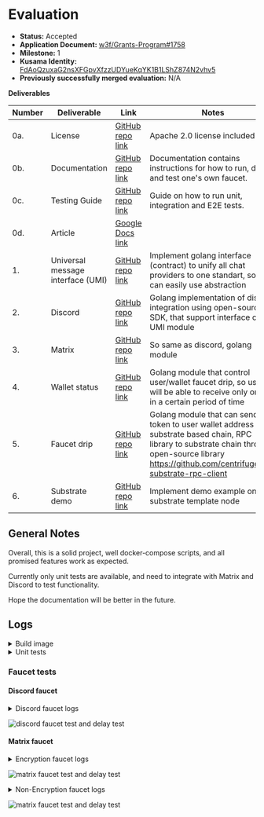 # Evaluation

- **Status:** Accepted
- **Application Document:** [w3f/Grants-Program#1758](https://github.com/w3f/Grants-Program/pull/1758)
- **Milestone:** 1
- **Kusama Identity:** [FdAoQzuxaG2nsXFGpvXfzzUDYueKqYK1B1LShZ874N2vhv5](https://sub.id/FdAoQzuxaG2nsXFGpvXfzzUDYueKqYK1B1LShZ874N2vhv5)
- **Previously successfully merged evaluation:** N/A

**Deliverables**

| Number | Deliverable                       | Link                                                                                                                                          | Notes                                                                                                                                                                                               |
| ------ | --------------------------------- | --------------------------------------------------------------------------------------------------------------------------------------------- | --------------------------------------------------------------------------------------------------------------------------------------------------------------------------------------------------- |
| 0a.    | License                           | [GitHub repo link](https://github.com/StringNick/sybil-resistant-chat-bot-substrate-faucet/blob/main/LICENSE)                                 | Apache 2.0 license included                                                                                                                                                                         |
| 0b.    | Documentation                     | [GitHub repo link](https://github.com/StringNick/sybil-resistant-chat-bot-substrate-faucet/blob/main/README.md)                               | Documentation contains instructions for how to run, deploy and test one's own faucet.                                                                                                               |
| 0c.    | Testing Guide                     | [GitHub repo link](https://github.com/StringNick/sybil-resistant-chat-bot-substrate-faucet#testing)                                           | Guide on how to run unit, integration and E2E tests.                                                                                                                                                |
| 0d.    | Article                           | [Google Docs link](https://docs.google.com/document/d/17ikkX6J_ENh__s3d35SdX-j7Us15g8MvW9CrHjTG22Y/edit?usp=sharing)                          |                                                                                                                                                                                                     |
| 1.     | Universal message interface (UMI) | [GitHub repo link](https://github.com/StringNick/sybil-resistant-chat-bot-substrate-faucet/blob/main/backend/internal/domain/service/umi.go)  | Implement golang interface (contract) to unify all chat providers to one standart, so we can easily use abstraction                                                                                 |
| 2.     | Discord                           | [GitHub repo link](https://github.com/StringNick/sybil-resistant-chat-bot-substrate-faucet/tree/main/backend/internal/service/umi/discord)    | Golang implementation of discord integration using open-source SDK, that support interface of UMI module                                                                                            |
| 3.     | Matrix                            | [GitHub repo link](https://github.com/StringNick/sybil-resistant-chat-bot-substrate-faucet/tree/main/backend/internal/service/umi/matrix)     | So same as discord, golang module                                                                                                                                                                   |
| 4.     | Wallet status                     | [GitHub repo link](https://github.com/StringNick/sybil-resistant-chat-bot-substrate-faucet/blob/main/backend/internal/domain/service/drip.go) | Golang module that control user/wallet faucet drip, so user will be able to receive only once in a certain period of time                                                                           |
| 5.     | Faucet drip                       | [GitHub repo link](https://github.com/StringNick/sybil-resistant-chat-bot-substrate-faucet/tree/main/backend/internal/service/drip)           | Golang module that can send token to user wallet address on substrate based chain, RPC library to substrate chain through open-source library https://github.com/centrifuge/go-substrate-rpc-client |
| 6.     | Substrate demo                    | [GitHub repo link](https://github.com/StringNick/sybil-resistant-chat-bot-substrate-faucet/blob/main/docker-compose.yaml)                     | Implement demo example on substrate template node                                                                                                                                                   |

## General Notes

Overall, this is a solid project, well docker-compose scripts, and all promised features work as expected. 

Currently only unit tests are available, and need to integrate with Matrix and Discord to test functionality.

Hope the documentation will be better in the future.

## Logs

<details>

<summary>Build image </summary>

```bash

[+] Running 11/11
 ✔ substrate 3 layers [⣿⣿⣿]      0B/0B      Pulled                                                                                                                                    9.7s 
   ✔ eaead16dc43b Pull complete                                                                                                                                                       3.8s 
   ✔ ffdf3b28655f Pull complete                                                                                                                                                       6.7s 
   ✔ 4f4fb700ef54 Pull complete                                                                                                                                                       6.7s 
 ✔ redis 6 layers [⣿⣿⣿⣿⣿⣿]      0B/0B      Pulled                                                                                                                                     9.0s 
   ✔ 648e0aadf75a Pull complete                                                                                                                                                       3.9s 
   ✔ 3b637010cd4d Pull complete                                                                                                                                                       4.0s 
   ✔ af4cd59cb295 Pull complete                                                                                                                                                       4.1s 
   ✔ 5c4cdbac1c67 Pull complete                                                                                                                                                       5.3s 
   ✔ 70c6437ca3ab Pull complete                                                                                                                                                       5.3s 
   ✔ 3d38f0110a91 Pull complete                                                                                                                                                       5.3s 
[+] Building 84.0s (18/18) FINISHED                                                                                                                                                        
 => [bot internal] load build definition from Dockerfile                                                                                                                              0.0s
 => => transferring dockerfile: 607B                                                                                                                                                  0.0s
 => [bot internal] load .dockerignore                                                                                                                                                 0.0s
 => => transferring context: 2B                                                                                                                                                       0.0s
 => [bot internal] load metadata for docker.io/library/alpine:3.16                                                                                                                    2.8s
 => [bot internal] load metadata for docker.io/library/golang:1.20-alpine                                                                                                             2.8s
 => [bot builder 1/8] FROM docker.io/library/golang:1.20-alpine@sha256:7839c9f01b5502d7cb5198b2c032857023424470b3e31ae46a8261ffca72912a                                               6.8s
 => => resolve docker.io/library/golang:1.20-alpine@sha256:7839c9f01b5502d7cb5198b2c032857023424470b3e31ae46a8261ffca72912a                                                           0.0s
 => => sha256:bf7808b93c00e08aff649e1a9a8a5ec286823750b0065c95b96a4fd13f2b33c6 5.18kB / 5.18kB                                                                                        0.0s
 => => sha256:31e352740f534f9ad170f75378a84fe453d6156e40700b882d737a8f4a6988a3 3.40MB / 3.40MB                                                                                        0.3s
 => => sha256:7f9bcf943fa5571df036dca6da19434d38edf546ef8bb04ddbc803634cc9a3b8 284.71kB / 284.71kB                                                                                    0.3s
 => => sha256:9fd371fdf0be1f3f0149451e08183a8bb178e63b4360e6691f07dccf51f0dc7f 100.94MB / 100.94MB                                                                                    2.3s
 => => sha256:7839c9f01b5502d7cb5198b2c032857023424470b3e31ae46a8261ffca72912a 1.65kB / 1.65kB                                                                                        0.0s
 => => sha256:6f592e0689192b7e477313264bb190024d654ef0a08fb1732af4f4b498a2e8ad 1.16kB / 1.16kB                                                                                        0.0s
 => => sha256:add974993529c266bf715fdeb763bf86e7a45dc0405d68fbe483a4428c59b55d 155B / 155B                                                                                            0.6s
 => => extracting sha256:31e352740f534f9ad170f75378a84fe453d6156e40700b882d737a8f4a6988a3                                                                                             0.1s
 => => extracting sha256:7f9bcf943fa5571df036dca6da19434d38edf546ef8bb04ddbc803634cc9a3b8                                                                                             0.1s
 => => extracting sha256:9fd371fdf0be1f3f0149451e08183a8bb178e63b4360e6691f07dccf51f0dc7f                                                                                             4.4s
 => => extracting sha256:add974993529c266bf715fdeb763bf86e7a45dc0405d68fbe483a4428c59b55d                                                                                             0.0s
 => [bot stage-1 1/4] FROM docker.io/library/alpine:3.16@sha256:cbe5d5973103a2d03408d1689a6efde4ea4920bde9f4b51fe7872e60ce2d8e56                                                      0.8s
 => => resolve docker.io/library/alpine:3.16@sha256:cbe5d5973103a2d03408d1689a6efde4ea4920bde9f4b51fe7872e60ce2d8e56                                                                  0.0s
 => => sha256:cbe5d5973103a2d03408d1689a6efde4ea4920bde9f4b51fe7872e60ce2d8e56 1.64kB / 1.64kB                                                                                        0.0s
 => => sha256:5fefcf0a67bdce28447c74b2f4e7cdfc9b8f9ed39fc7d3567b09a8f7cbdab098 528B / 528B                                                                                            0.0s
 => => sha256:5cb2da5c2391f597316eafada2ec327caf3f0ce8df1022f39273d2e73d7d002c 1.47kB / 1.47kB                                                                                        0.0s
 => => sha256:c1d6d1b2d5a367259e6e51a7f4d1ccd66a28cc9940d6599d8a8ea9544dd4b4a8 2.81MB / 2.81MB                                                                                        0.6s
 => => extracting sha256:c1d6d1b2d5a367259e6e51a7f4d1ccd66a28cc9940d6599d8a8ea9544dd4b4a8                                                                                             0.1s
 => [bot internal] load build context                                                                                                                                                 0.0s
 => => transferring context: 47.57kB                                                                                                                                                  0.0s
 => [bot stage-1 2/4] RUN apk add --no-cache su-exec ca-certificates olm bash tzdata                                                                                                  4.4s 
 => [bot builder 2/8] RUN apk add --no-cache git ca-certificates build-base su-exec olm-dev                                                                                           5.0s 
 => [bot builder 3/8] WORKDIR /app                                                                                                                                                    0.1s 
 => [bot builder 4/8] COPY go.mod go.sum ./                                                                                                                                           0.1s 
 => [bot builder 5/8] RUN go mod download                                                                                                                                            13.8s 
 => [bot builder 6/8] COPY . .                                                                                                                                                        0.1s 
 => [bot builder 7/8] COPY config /usr/bin/config                                                                                                                                     0.0s 
 => [bot builder 8/8] RUN go build -o /usr/bin/bot                                                                                                                                   54.5s 
 => [bot stage-1 3/4] COPY --from=builder /usr/bin/bot /usr/bin/bot                                                                                                                   0.1s
 => [bot stage-1 4/4] COPY --from=builder /usr/bin/config config                                                                                                                      0.0s
 => [bot] exporting to image                                                                                                                                                          0.4s
 => => exporting layers                                                                                                                                                               0.4s
 => => writing image sha256:682e8586d685da5819dc6964bebf0f8b067a9bd9a77811483f63a3f0031402d2                                                                                          0.0s
 => => naming to docker.io/library/sybil-resistant-chat-bot-substrate-faucet-bot                                                                                                      0.0s
[+] Running 5/5
 ✔ Network sybil-resistant-chat-bot-substrate-faucet_default      Created                                                                                                             0.1s 
 ✔ Volume "sybil-resistant-chat-bot-substrate-faucet_redis-data"  Created                                                                                                             0.0s 
 ✔ Container substrate                                            Started                                                                                                             0.8s 
 ✔ Container sybil-resistant-chat-bot-substrate-faucet-redis-1    Started                                                                                                             0.9s 
 ✔ Container sybil-resistant-chat-bot-substrate-faucet-bot-1      Started                                                                                                             0.9s 


```

</details>


<details>

<summary> Unit tests </summary>

```bash

?   	substrate-faucet	[no test files]
?   	substrate-faucet/internal/config	[no test files]
?   	substrate-faucet/internal/domain/entity	[no test files]
?   	substrate-faucet/internal/domain/service	[no test files]
?   	substrate-faucet/internal/env/redis	[no test files]
?   	substrate-faucet/internal/env/substrate	[no test files]
?   	substrate-faucet/internal/handler/processor	[no test files]
=== RUN   TestWrongAddress
--- PASS: TestWrongAddress (0.00s)
=== RUN   TestMakeATransfer
    service_test.go:53: substrate tx sent, hash: 0x1234567890
--- PASS: TestMakeATransfer (0.00s)
=== RUN   TestService_Test
--- PASS: TestService_Test (0.00s)
PASS
ok  	substrate-faucet/internal/service/drip	0.010s
?   	substrate-faucet/internal/service/substrate	[no test files]
?   	substrate-faucet/internal/service/umi/discord	[no test files]
?   	substrate-faucet/internal/service/umi/matrix	[no test files]


```

</details>

### Faucet tests

#### Discord faucet

<details>

<summary> Discord faucet logs </summary>

```bash
sybil-resistant-chat-bot-substrate-faucet-bot-1  | 2023-08-01T10:14:04.037Z	DEBUG	processor/handler.go:15	request: 	{"addr": "/request 13GRiCYZFJSu8kC6dwJFr2x9JVUGM2Mdjwu8JsXaRQwDctML"}
sybil-resistant-chat-bot-substrate-faucet-bot-1  | 2023-08-01T10:14:04.038Z	DEBUG	processor/handler.go:19	request for drip	{"addr": "13GRiCYZFJSu8kC6dwJFr2x9JVUGM2Mdjwu8JsXaRQwDctML"}
sybil-resistant-chat-bot-substrate-faucet-bot-1  | 2023-08-01T10:14:04.103Z	DEBUG	drip/service.go:54	substrate tx sent	{"address": "13GRiCYZFJSu8kC6dwJFr2x9JVUGM2Mdjwu8JsXaRQwDctML", "hash": "0xed2ecd42b2c2a795d0e61adcffa28ff2df78dc5d1d3334cded204d152c85dd64"}
sybil-resistant-chat-bot-substrate-faucet-bot-1  | 2023-08-01T10:14:04.103Z	DEBUG	processor/handler.go:40	successfully updated last drip	{"address": "13GRiCYZFJSu8kC6dwJFr2x9JVUGM2Mdjwu8JsXaRQwDctML"}

```

</details>

![discord faucet test and delay test](https://github.com/w3f/Grant-Milestone-Delivery/assets/12571049/4ea138c9-3d21-4c97-ba55-930c0c8c577a)

#### Matrix faucet

<details>

<summary> Encryption faucet logs </summary>

```bash
sybil-resistant-chat-bot-substrate-faucet-bot-1  | 2023-08-01T10:57:15.055Z	DEBUG	processor/handler.go:15	request: 	{"addr": "/request 13GRiCYZFJSu8kC6dwJFr2x9JVUGM2Mdjwu8JsXaRQwDctML"}
sybil-resistant-chat-bot-substrate-faucet-bot-1  | 2023-08-01T10:57:15.055Z	DEBUG	processor/handler.go:19	request for drip	{"addr": "13GRiCYZFJSu8kC6dwJFr2x9JVUGM2Mdjwu8JsXaRQwDctML"}
sybil-resistant-chat-bot-substrate-faucet-bot-1  | 2023-08-01T10:57:15.120Z	DEBUG	drip/service.go:54	substrate tx sent	{"address": "13GRiCYZFJSu8kC6dwJFr2x9JVUGM2Mdjwu8JsXaRQwDctML", "hash": "0x71ac09e39edc8fcfcf6bbe7335c154efa601c577b102dba24d4c97782ca2a413"}
sybil-resistant-chat-bot-substrate-faucet-bot-1  | 2023-08-01T10:57:15.120Z	DEBUG	processor/handler.go:40	successfully updated last drip	{"address": "13GRiCYZFJSu8kC6dwJFr2x9JVUGM2Mdjwu8JsXaRQwDctML"}
sybil-resistant-chat-bot-substrate-faucet-bot-1  | 2023-08-01T10:57:28.205Z	DEBUG	processor/handler.go:15	request: 	{"addr": "/request 13GRiCYZFJSu8kC6dwJFr2x9JVUGM2Mdjwu8JsXaRQwDctML"}
sybil-resistant-chat-bot-substrate-faucet-bot-1  | 2023-08-01T10:57:28.205Z	DEBUG	processor/handler.go:19	request for drip	{"addr": "13GRiCYZFJSu8kC6dwJFr2x9JVUGM2Mdjwu8JsXaRQwDctML"}

```

</details>

![matrix faucet test and delay test](https://github.com/w3f/Grant-Milestone-Delivery/assets/12571049/aca3bfe2-03fd-4c55-9ca2-31cae0bc6db1)

<details>

<summary> Non-Encryption faucet logs </summary>

```bash
sybil-resistant-chat-bot-substrate-faucet-bot-1  | 2023-08-01T11:17:00.193Z	DEBUG	processor/handler.go:15	request: 	{"addr": "/request 13GRiCYZFJSu8kC6dwJFr2x9JVUGM2Mdjwu8JsXaRQwDctML"}
sybil-resistant-chat-bot-substrate-faucet-bot-1  | 2023-08-01T11:17:00.193Z	DEBUG	processor/handler.go:19	request for drip	{"addr": "13GRiCYZFJSu8kC6dwJFr2x9JVUGM2Mdjwu8JsXaRQwDctML"}
sybil-resistant-chat-bot-substrate-faucet-bot-1  | 2023-08-01T11:17:00.254Z	DEBUG	drip/service.go:54	substrate tx sent	{"address": "13GRiCYZFJSu8kC6dwJFr2x9JVUGM2Mdjwu8JsXaRQwDctML", "hash": "0x56c1dd5fbde22bb1620fa643b27a56171807e86a5a9c974ba3353490b8e41a0d"}
sybil-resistant-chat-bot-substrate-faucet-bot-1  | 2023-08-01T11:17:00.254Z	DEBUG	processor/handler.go:40	successfully updated last drip	{"address": "13GRiCYZFJSu8kC6dwJFr2x9JVUGM2Mdjwu8JsXaRQwDctML"}
sybil-resistant-chat-bot-substrate-faucet-bot-1  | 2023-08-01T11:17:19.673Z	DEBUG	processor/handler.go:15	request: 	{"addr": "/request 13GRiCYZFJSu8kC6dwJFr2x9JVUGM2Mdjwu8JsXaRQwDctML"}
sybil-resistant-chat-bot-substrate-faucet-bot-1  | 2023-08-01T11:17:19.673Z	DEBUG	processor/handler.go:19	request for drip	{"addr": "13GRiCYZFJSu8kC6dwJFr2x9JVUGM2Mdjwu8JsXaRQwDctML"}

```

</details>

![matrix faucet test and delay test](https://github.com/w3f/Grant-Milestone-Delivery/assets/12571049/86b542ab-4329-4484-9ef9-fc1838df2c37)